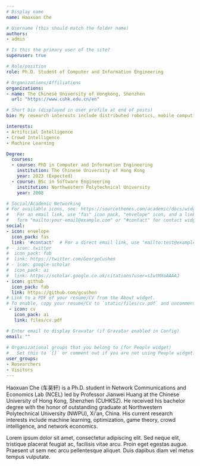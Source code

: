 ```yaml
---
# Display name
name: Haoxuan Che

# Username (this should match the folder name)
authors:
- admin

# Is this the primary user of the site?
superuser: true

# Role/position
role: Ph.D. Student of Computer and Information Engineering

# Organizations/Affiliations
organizations:
- name: The Chinese University of Hongkong, Shenzhen
  url: "https://www.cuhk.edu.cn/en"

# Short bio (displayed in user profile at end of posts)
bio: My research interests include distributed robotics, mobile computing and programmable matter.

interests:
- Artificial Intelligence
- Crowd Intelligence
- Machine Learning

Degree:
  courses:
  - course: PhD in Computer and Information Engineering
    institution: The Chinese University of Hong Kong
    year: 2023 (Expected)
  - course: BSc in Software Engineering
    institution: Northwestern Polytechnical University
    year: 2008

# Social/Academic Networking
# For available icons, see: https://sourcethemes.com/academic/docs/widgets/#icons
#   For an email link, use "fas" icon pack, "envelope" icon, and a link in the
#   form "mailto:your-email@example.com" or "#contact" for contact widget.
social:
- icon: envelope
  icon_pack: fas
  link: '#contact'  # For a direct email link, use "mailto:test@example.org".
# - icon: twitter
#  icon_pack: fab
#  link: https://twitter.com/GeorgeCushen
# - icon: google-scholar
#  icon_pack: ai
#  link: https://scholar.google.co.uk/citations?user=sIwtMXoAAAAJ
- icon: github
  icon_pack: fab
  link: https://github.com/gcushen
# Link to a PDF of your resume/CV from the About widget.
# To enable, copy your resume/CV to `static/files/cv.pdf` and uncomment the lines below.  
 - icon: cv
   icon_pack: ai
   link: files/cv.pdf

# Enter email to display Gravatar (if Gravatar enabled in Config)
email: ""
  
# Organizational groups that you belong to (for People widget)
#   Set this to `[]` or comment out if you are not using People widget.  
user_groups:
- Researchers
- Visitors
---
```

Haoxuan Che (车昊轩) is a Ph.D. student in Network Communications and Economics Lab (NCEL) led by Professor Jianwei Huang at the Chinese University of Hong Kong, Shenzhen (CUHKSZ). He received his bachelor degree with the honor of outstanding graduate at Northwestern Polytechnical University (NWPU), Xi'an, China. His current research interests include machine learning, optimization, game theory, crowd intelligence, and network economics.


Lorem ipsum dolor sit amet, consectetur adipiscing elit. Sed neque elit, tristique placerat feugiat ac, facilisis vitae arcu. Proin eget egestas augue. Praesent ut sem nec arcu pellentesque aliquet. Duis dapibus diam vel metus tempus vulputate. 
